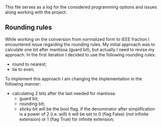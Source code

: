 This file serves as a log for the considered programming options and issues along working with the project.

## Rounding rules
While working on the conversion from normalized form to IEEE fraction I encountered issue regarding the rounding rules. My initial approach was to calculate one bit after mantissa (guard bit),
but actually I need to revise my approach. In the first iteration I decided to use the following rounding rules:

- round to nearest;
- tie to even;

To implement this approach I am changing the implementation in the following manner:

- calculating 2 bits after the last needed for mantissa:
    - guard bit;
    - rounding bit;
    - sticky bit will be the bool flag, if the denominator after simplification is a power of 2 (i.e. will) it will be set to 0 (flag False) (not infinite extension) or 1 (flag True) for infinite extension;


